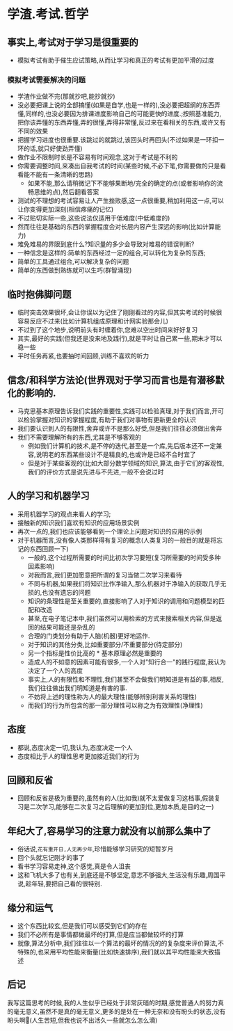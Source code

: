 # 学渣.考试.哲学

## 事实上,考试对于学习是很重要的

- 模拟考试有助于催生应试策略,从而让学习和真正的考试有更加平滑的过度

### 模拟考试需要解决的问题

- 学渣作业做不完(那就抄吧,能抄就抄)
- 没必要把课上说的全部搞懂(如果是自学,也是一样的),没必要把超纲的东西弄懂,同样的,也没必要因为排课进度影响自己的可能更快的进度.;按照基准能力,把你该弄懂的东西弄懂,弄的很懂,弄得非常懂,反过来在看相关的东西,或许又有不同的效果
- 把握学习进度也很重要.该跳过的就跳过,该回头时再回头(不过如果是一环扣一环的话,就只好使劲弄懂)
- 做作业不限制时长是不容易有时间观念,这对于考试是不利的
- 你需要调整时间,来凑出自我考试的时间(某些时候,不必下笔,你需要做的只是看看能不能有一条清晰的思路)
  - 如果不能,那么请稍微记下不能够果断地/完全的确定的点(或者影响你的流畅思维的点),然后翻看答案
- 测试的不理想的考试容易让人产生挫败感,这一点很重要,稍加利用这一点,可以让你变得更加深刻(相信疼痛的记忆)
- 不过贴切实际一些,这些说法仅适用于低难度(中低难度的)
- 然而往往是基础的东西的掌握程度会对长层内容产生深远的影响(比如计算能力)
- 难免难易的界限到底什么?知识量的多少会导致对难易的错误判断?
- 一种信念是这样的:简单的东西经过一定的组合,可以转化为复杂的东西;
- 简单的工具通过组合,可以解决复杂的问题
- 简单的东西做到熟练就可以生巧(群智涌现)
##  临时抱佛脚问题
- 临时突击效果很坏,会让你误以为记住了刚刚看过的内容,但其实考试的时候很容易反应不过来(比如计算机组成原理和计网实验那会儿)
- 不过到了这个地步,说明前头有时缠着你,您难以空出时间来好好复习
- 其实,最好的实践(但我还是没来地及践行),就是平时让自己累一些,期末才可以稳一些
- 平时任务再紧,也要抽时间回顾,训练不喜欢的听力

## 信念/和科学方法论(世界观对于学习而言也是有潜移默化的影响的.

- 马克思基本原理告诉我们实践的重要性,实践可以检验真理,对于我们而言,开可以检验掌握对知识的掌握程度,有助于我们对事物有更新更全的认识
- 我们要认识到人的有限性,舍弃或许不是那么好受,但是我们往往必须做出舍弃
- 我们不需要理解所有的东西,尤其是不够客观的
  - 例如我们计算机的技术,是不停的迭代,甚至是一个库,先后版本还不一定兼容,说明老的东西某些设计不是精良的,也或许是已经不合时宜了
  - 但是对于某些客观的(比如大部分数学领域的知识,算法,由于它们的客观性,我们的评价方式是说先进与不先进,一般不会说过时

## 人的学习和机器学习

- 采用机器学习的观点来看人的学习;
- 接触新的知识我们喜欢有知识的应用场景实例
- 再次一点的,我们也应该能够看到一个理论上问题对知识的应用的示例
- 对于机器而言,没有像人类那样得有复习的概念(人类复习的一般目的就是将忘记的东西回顾一下)
  -  一般的,这个过程所需要的时间比初次学习要短(复习所需要的时间受多种因素影响)
  -  对我而言,我们更加愿意把所谓的复习当做二次学习来看待
  - 不同与机器,如果我们将知识比作净输入,那么机器对于净输入的获取几乎无损的,也没有遗忘的问题
  - 知识的条理性是至关重要的,直接影响了人对于知识的调用和问题模型的匹配和改造
  - 甚至,在电子笔记本中,我们虽然可以用检索的方式来搜索相关内容,但是返回的结果可能还是杂乱的
  - 合理的门类划分有助于人脑(机器)更好地运作.
  - 对于知识的其他分类,比如重要部分/不重要部分(待定部分)
  - 另一个指标是性价比高的 \* 基本原理必然是重要的
  - 造成人的不如意的因素可能有很多,一个人对"知行合一"的践行程度,我认为决定了一个人的高度
  - 事实上,人的有限性和不理性,我们甚至不会做我们明知道是有益的事,相反,我们往往做出我们明知道是有害的事.
  - 不妨将上述的理性称为人的最大理性(能够辨别利害关系的理性)
  - 而我们的行为所包含的那一部分理性可以称之为有效理性(净理性)

## 态度

- 都说,态度决定一切,我认为,态度决定一个人
- 态度相比于人的理性思考更加接近我们的行为

## 回顾和反省

- 回顾和反省是极为重要的,虽然有的人(比如我)就不太爱做复习这档事,假装复习是二次学习,能够在二次复习之后理解的更加到位,更加本质,是目的之一)
##  年纪大了,容易学习的注意力就没有以前那么集中了
- 俗话说,`花有重开日,人无再少年`,珍惜能够学习研究的短暂岁月
- 回个头就忘记刚才的事了
- 看书学习容易走神,这个感觉,真是令人沮丧
- 这和飞机大多了也有关,到底还是不够坚定,意志不够强大,生活没有乐趣,周国平说,趁年轻,要把自己看的很特别.

## 缘分和运气

- 这个东西比较玄,但是我们可以感受到它们的存在
- 我们不必所有是事情都做最坏的打算,但是应当都做较坏的打算
- 就像,算法分析中,我们往往以一个算法的最坏的情况的的复杂度来评价算法,不特殊的,也采用平均性能来衡量(比如快速排序),我们就以其平均性能来大致描述

##  后记
我写这篇思考的时候,我的人生似乎已经处于非常灰暗的时期,感觉普通人的努力真的毫无意义,虽然不是真的毫无意义,更多的是处在一种无奈和没有盼头的状态,没有盼头啊🤢(人生苦短,但我也说不出活久一些就怎么怎么滴)
